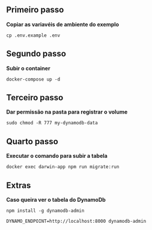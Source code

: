 ## Primeiro passo

**Copiar as variavéis de ambiente do exemplo**

`cp .env.example .env`

## Segundo passo

**Subir o container**

`docker-compose up -d`

## Terceiro passo

**Dar permissão na pasta para registrar o volume**

`sudo chmod -R 777 my-dynamodb-data`

## Quarto passo

**Executar o comando para subir a tabela**

`docker exec darwin-app npm run migrate:run`

## Extras

**Caso queira ver o tabela do DynamoDb**

`npm install -g dynamodb-admin`

`DYNAMO_ENDPOINT=http://localhost:8000 dynamodb-admin`
